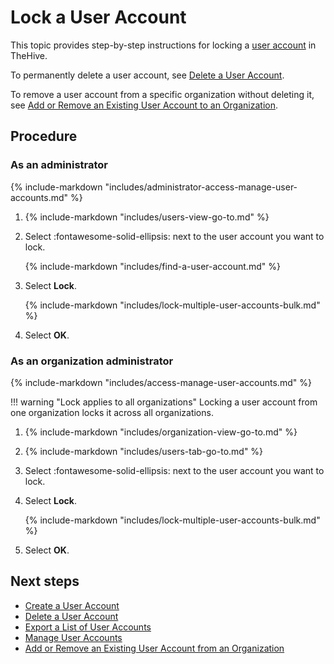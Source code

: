 # Lock a User Account

This topic provides step-by-step instructions for locking a [user account](about-user-accounts.md) in TheHive.

To permanently delete a user account, see [Delete a User Account](delete-a-user-account.md).

To remove a user account from a specific organization without deleting it, see [Add or Remove an Existing User Account to an Organization](../../../../administration/organizations/add-remove-an-existing-user-account-from-an-organization.md).

<h2>Procedure</h2>

### As an administrator

{% include-markdown "includes/administrator-access-manage-user-accounts.md" %}

1. {% include-markdown "includes/users-view-go-to.md" %}

2. Select :fontawesome-solid-ellipsis: next to the user account you want to lock.

    {% include-markdown "includes/find-a-user-account.md" %}

3. Select **Lock**.

    {% include-markdown "includes/lock-multiple-user-accounts-bulk.md" %}

4. Select **OK**.


### As an organization administrator

{% include-markdown "includes/access-manage-user-accounts.md" %}

!!! warning "Lock applies to all organizations"
    Locking a user account from one organization locks it across all organizations.

1. {% include-markdown "includes/organization-view-go-to.md" %}

2. {% include-markdown "includes/users-tab-go-to.md" %}

3. Select :fontawesome-solid-ellipsis: next to the user account you want to lock.

4. Select **Lock**.

    {% include-markdown "includes/lock-multiple-user-accounts-bulk.md" %}

5. Select **OK**.

<h2>Next steps</h2>

* [Create a User Account](create-a-user-account.md)
* [Delete a User Account](delete-a-user-account.md)
* [Export a List of User Accounts](export-list-user-accounts.md)
* [Manage User Accounts](manage-user-accounts.md)
* [Add or Remove an Existing User Account from an Organization](../../../../administration/organizations/add-remove-an-existing-user-account-from-an-organization.md)